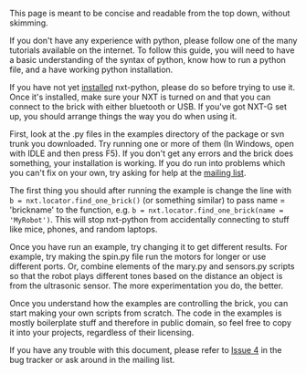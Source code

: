 This page is meant to be concise and readable from the top down, without skimming.

If you don't have any experience with python, please follow one of the many tutorials available on the internet. To follow this guide, you will need to have a basic understanding of the syntax of python, know how to run a python file, and a have working python installation.

If you have not yet [installed](Installation.md) nxt-python, please do so before trying to use it. Once it's installed, make sure your NXT is turned on and that you can connect to the brick with either bluetooth or USB. If you've got NXT-G set up, you should arrange things the way you do when using it.

First, look at the .py files in the examples directory of the package or svn trunk you downloaded. Try running one or more of them (In Windows, open with IDLE and then press F5). If you don't get any errors and the brick does something, your installation is working. If you do run into problems which you can't fix on your own, try asking for help at the [mailing list](http://groups.google.com/group/nxt-python).

The first thing you should after running the example is change the line with `b = nxt.locator.find_one_brick()` (or something similar) to pass name = 'brickname' to the function, e.g. `b = nxt.locator.find_one_brick(name = 'MyRobot')`. This will stop nxt-python from accidentally connecting to stuff like mice, phones, and random laptops.

Once you have run an example, try changing it to get different results. For example, try making the spin.py file run the motors for longer or use different ports. Or, combine elements of the mary.py and sensors.py scripts so that the robot plays different tones based on the distance an object is from the ultrasonic sensor. The more experimentation you do, the better.

Once you understand how the examples are controlling the brick, you can start making your own scripts from scratch. The code in the examples is mostly boilerplate stuff and therefore in public domain, so feel free to copy it into your projects, regardless of their licensing.

If you have any trouble with this document, please refer to [Issue 4](https://code.google.com/p/nxt-python/issues/detail?id=4) in the bug tracker or ask around in the mailing list.